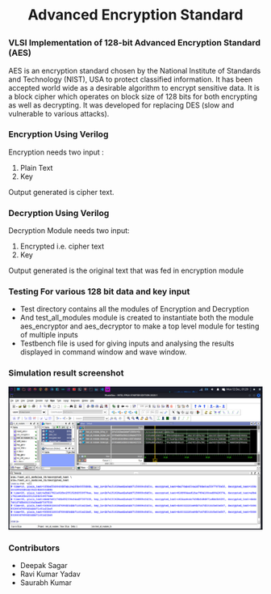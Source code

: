 # <p align = "center">Advanced Encryption Standard</p>

### VLSI Implementation of 128-bit Advanced Encryption Standard (AES)

AES is an encryption standard chosen by the National Institute of Standards and Technology (NIST), USA to protect classified information. It has been accepted world wide as a desirable algorithm to encrypt sensitive data. It is a block cipher which operates on block size of 128 bits for both encrypting as well as decrypting. It was developed for replacing DES (slow and vulnerable to various attacks).

### Encryption Using Verilog
Encryption needs two input :
1. Plain Text
2. Key

Output generated is cipher text.

### Decryption Using Verilog
Decryption Module needs two input:
1. Encrypted i.e. cipher text
2. Key

Output generated is the original text that was fed in encryption module

### Testing For various 128 bit data and key input
- Test directory contains all the modules of Encryption and Decryption
- And test_all_modules module is created to instantiate both the module aes_encryptor and aes_decryptor to make a top level module for testing of multiple inputs
- Testbench file is used for giving inputs and analysing the results displayed in command window and wave window.

### Simulation result screenshot
<img src="output.png">

### Contributors
- Deepak Sagar
- Ravi Kumar Yadav
- Saurabh Kumar
